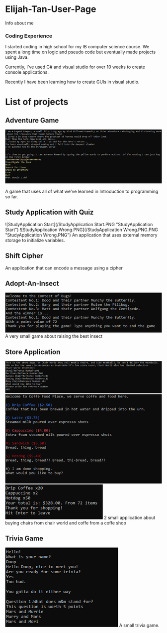 # Elijah-Tan-User-Page
Info about me

### Coding Experience
I started coding in high school for my IB computer science course. We spent a long time on logic and pseudo code but eventually made projects using Java.

Currently, I've used C# and visual studio for over 10 weeks to create console applications.

Recently I have been learning how to create GUIs in visual studio.

# List of projects
## Adventure Game
![Adventure Game](/AdventureGameStart.PNG "Adventure Game")

A game that uses all of what we've learned in Introduction to programming so far. 

## Study Application with Quiz
![StudyApplication Start](/StudyApplication Start.PNG "StudyApplication Start")
![StudyApplication Wrong.PNG](/StudyApplication Wrong.PNG.PNG "StudyApplication Wrong.PNG")
An application that uses external memory storage to initialize variables.

## Shift Cipher

An application that can encode a message using a cipher

## Adopt-An-Insect
![Insect](/Insect.PNG "Insect")
A very small game about raising the best insect

## Store Application
![Chairworld](/Chairworld.PNG "Chairworld")
![CoffeeShop](/CoffeeShop.PNG "CoffeeShop")
![CoffeeShopEnd](/CoffeeShopEnd.PNG "CoffeeShopEnd")
2 small application about buying chairs from chair world and coffe from a coffe shop

## Trivia Game
![Trivia.PNG](/Trivia.PNG "Trivia.PNG")
A small trivia game.
